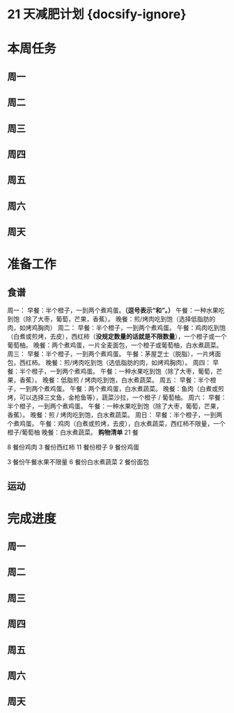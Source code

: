 # 21 天减肥计划 {docsify-ignore}

# 本周任务

## 周一

## 周二

## 周三

## 周四

## 周五

## 周六

## 周天

# 准备工作

## 食谱

周一：
早餐：半个橙子，一到两个煮鸡蛋。**（逗号表示“和”。）**
午餐：一种水果吃到饱（除了大枣，葡萄，芒果，香蕉）。
晚餐：煎/烤肉吃到饱（选择低脂肪的肉，如烤鸡胸肉）
周二：
早餐：半个橙子，一到两个煮鸡蛋。
午餐：鸡肉吃到饱（白煮或煎烤，去皮），西红柿（**没规定数量的话就是不限数量**），一个橙子或一个葡萄柚。
晚餐：两个煮鸡蛋，一片全麦面包，一个橙子或葡萄柚，白水煮蔬菜。
周三：
早餐：半个橙子，一到两个煮鸡蛋。
午餐：茅屋芝士（脱脂），一片烤面包，西红柿。
晚餐：煎/烤肉吃到饱（选低脂肪的肉，如烤鸡胸肉）。
周四：
早餐：半个橙子，一到两个煮鸡蛋。
午餐：一种水果吃到饱（除了大枣，葡萄，芒果，香蕉）。
晚餐：低脂煎 / 烤肉吃到饱，白水煮蔬菜。
周五：
早餐：半个橙子，一到两个煮鸡蛋。
午餐：两个煮鸡蛋，白水煮蔬菜。
晚餐：鱼肉（白煮或煎烤，可以选择三文鱼，金枪鱼等），蔬菜沙拉，一个橙子 / 葡萄柚。
周六：
早餐：半个橙子，一到两个煮鸡蛋。
午餐：一种水果吃到饱（除了大枣，葡萄，芒果，香蕉）。
晚餐：煎 / 烤肉吃到饱，白水煮蔬菜。
周日：
早餐：半个橙子，一到两个煮鸡蛋。
午餐：鸡肉（白煮或煎烤，去皮），白水煮蔬菜，西红柿不限量，一个橙子/葡萄柚
晚餐：白水煮蔬菜。
**购物清单**
21 餐

8 餐份鸡肉
3 餐份西红柿
11 餐份橙子
9 餐份鸡蛋

3 餐份午餐水果不限量
6 餐份白水煮蔬菜
2 餐份面包

## 运动

# 完成进度

## 周一

## 周二

## 周三

## 周四

## 周五

## 周六

## 周天
